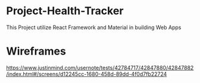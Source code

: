 # Project-Health-Tracker
This Project utilize React Framework and Material in building Web Apps

# Wireframes
https://www.justinmind.com/usernote/tests/42784717/42847880/42847882/index.html#/screens/d12245cc-1680-458d-89dd-4f0d7fb22724
